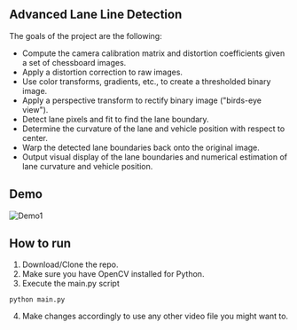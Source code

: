 ## Advanced Lane Line Detection
The goals of the project are the following:
* Compute the camera calibration matrix and distortion coefficients given a set of chessboard images.
* Apply a distortion correction to raw images.
* Use color transforms, gradients, etc., to create a thresholded binary image.
* Apply a perspective transform to rectify binary image ("birds-eye view").
* Detect lane pixels and fit to find the lane boundary.
* Determine the curvature of the lane and vehicle position with respect to center.
* Warp the detected lane boundaries back onto the original image.
* Output visual display of the lane boundaries and numerical estimation of lane curvature and vehicle position.

## Demo
![Demo1](Samples/output.gif)

## How to run
1. Download/Clone the repo.
2. Make sure you have OpenCV installed for Python.
3. Execute the main.py script
```
python main.py
```
4. Make changes accordingly to use any other video file you might want to.